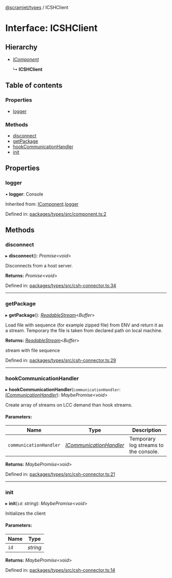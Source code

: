 [@scramjet/types](../README.md) / ICSHClient

# Interface: ICSHClient

## Hierarchy

* [*IComponent*](icomponent.md)

  ↳ **ICSHClient**

## Table of contents

### Properties

- [logger](icshclient.md#logger)

### Methods

- [disconnect](icshclient.md#disconnect)
- [getPackage](icshclient.md#getpackage)
- [hookCommunicationHandler](icshclient.md#hookcommunicationhandler)
- [init](icshclient.md#init)

## Properties

### logger

• **logger**: Console

Inherited from: [IComponent](icomponent.md).[logger](icomponent.md#logger)

Defined in: [packages/types/src/component.ts:2](https://github.com/scramjet-cloud-platform/scramjet-csi-dev/blob/966a05e/packages/types/src/component.ts#L2)

## Methods

### disconnect

▸ **disconnect**(): *Promise*<*void*\>

Disconnects from a host server.

**Returns:** *Promise*<*void*\>

Defined in: [packages/types/src/csh-connector.ts:34](https://github.com/scramjet-cloud-platform/scramjet-csi-dev/blob/966a05e/packages/types/src/csh-connector.ts#L34)

___

### getPackage

▸ **getPackage**(): [*ReadableStream*](readablestream.md)<*Buffer*\>

Load file with sequence (for example zipped file) from ENV and return it as a stream.
Temporary the file is taken from declared path on local machine.

**Returns:** [*ReadableStream*](readablestream.md)<*Buffer*\>

stream with file sequence

Defined in: [packages/types/src/csh-connector.ts:29](https://github.com/scramjet-cloud-platform/scramjet-csi-dev/blob/966a05e/packages/types/src/csh-connector.ts#L29)

___

### hookCommunicationHandler

▸ **hookCommunicationHandler**(`communicationHandler`: [*ICommunicationHandler*](icommunicationhandler.md)): *MaybePromise*<*void*\>

Create array of streams on LCC demand than hook streams.

#### Parameters:

Name | Type | Description |
------ | ------ | ------ |
`communicationHandler` | [*ICommunicationHandler*](icommunicationhandler.md) |  Temporary log streams to the console.    |

**Returns:** *MaybePromise*<*void*\>

Defined in: [packages/types/src/csh-connector.ts:21](https://github.com/scramjet-cloud-platform/scramjet-csi-dev/blob/966a05e/packages/types/src/csh-connector.ts#L21)

___

### init

▸ **init**(`id`: *string*): *MaybePromise*<*void*\>

Initializes the client

#### Parameters:

Name | Type |
------ | ------ |
`id` | *string* |

**Returns:** *MaybePromise*<*void*\>

Defined in: [packages/types/src/csh-connector.ts:14](https://github.com/scramjet-cloud-platform/scramjet-csi-dev/blob/966a05e/packages/types/src/csh-connector.ts#L14)
